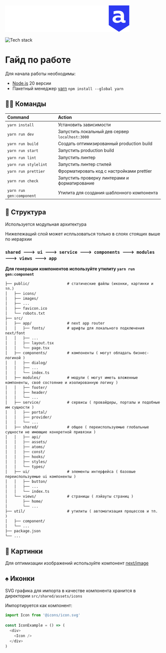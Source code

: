 [![Liga A](./public/icons/logo.svg)](https://ligaa.agency/)

![Tech stack](https://skillicons.dev/icons?i=react,next,ts,sass)

# Гайд по работе

Для начала работы необходимы:
- [Node.js](https://nodejs.org/en/download/prebuilt-installer) 20 версии
- Пакетный менеджер [yarn](https://classic.yarnpkg.com/lang/en/docs/install/) `npm install --global yarn`

## 🐱‍💻 Команды

| Command                  | Action                                          |
|:-------------------------|:------------------------------------------------|
| `yarn install`           | Установить зависимости                          |
| `yarn run dev`           | Запустить локальный дев сервер `localhost:3000` |
| `yarn run build`         | Создать оптимизированный production build       |
| `yarn run start`         | Запустить production build                      |
| `yarn run lint`          | Запустить линтер                                |
| `yarn run stylelint`     | Запустить линтер стилей                         |
| `yarn run prettier`      | Фрорматировать код с настройками prettier       |
| `yarn run check`         | Запустить проверку линтерами и форматирование   |
| `yarn run gen:component` | Утилита для создания шаблонного компонента      |

## 🚀 Структура
Используется модульная архитектура

Нижележащий слой может испльзоваться только в слоях стоящих выше по иерархии

### `shared 🡒 ui 🡒 service 🡒 components 🡒 modules 🡒 views 🡒 app`

**Для генерации компонентов используйте утилиту `yarn run gen:component`**

```text
├── public/                 # статические файлы (иконки, картинки и тп.)
│   ├── icons/
│   ├── images/
│   ├── ...
│   ├── favicon.ico
│   └── robots.txt
├── src/
│   ├── app/                # next app router
│   │   ├── fonts/          # шрифты для локального подключения next/font
│   │   ├── ...
│   │   ├── layout.tsx
│   │   └── page.tsx
│   ├── components/         # компоненты ( могут обладать бизнес-логикой )
│   │   ├── dialog/
│   │   ├── ...
│   │   └── index.ts
│   ├── modules/            # модули ( могут иметь вложенные компоненты, своё состояние и изолированную логику )
│   │   ├── footer/
│   │   ├── header/
│   │   └── ...
│   ├── service/            # сервисы ( провайдеры, порталы и подобные им сущности )
│   │   ├── portal/
│   │   ├── provider/
│   │   └── ...
│   ├── shared/             # общее ( переиспользуемые глобальные сущности не имеющие конкретной привязки )
│   │   ├── api/
│   │   ├── assets/
│   │   ├── atoms/
│   │   ├── const/
│   │   ├── hooks/
│   │   ├── styles/
│   │   └── types/
│   ├── ui/                 # элементы интерфейса ( базовые переиспользуемые ui компоненты )
│   │   ├── button/
│   │   ├── ...
│   │   └── index.ts
│   └── views/              # страницы ( лэйауты страниц )
│       ├── home/
│       └── ...
├── util/                   # утилиты ( автоматизация процессов и тп. )
│   ├── component/
│   └── ...
├── package.json
└── ...
```

## 🎴 Картинки

Для оптимизации изображений используйте компонент [next/image](https://nextjs.org/docs/app/building-your-application/optimizing/images)

## ♠️ Иконки

SVG графика для импорта в качестве компонента хранится в директории `src/shared/assets/icons`

Импортируется как компонент:

```typescript jsx
import Icon from '@icons/icon.svg'

const IconExample = () => (
  <div>
    <Icon />
  </div>
)
```
